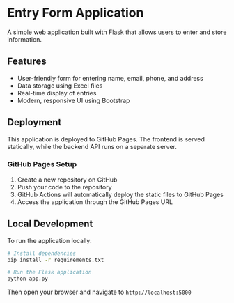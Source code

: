# Entry Form Application

A simple web application built with Flask that allows users to enter and store information.

## Features

- User-friendly form for entering name, email, phone, and address
- Data storage using Excel files
- Real-time display of entries
- Modern, responsive UI using Bootstrap

## Deployment

This application is deployed to GitHub Pages. The frontend is served statically, while the backend API runs on a separate server.

### GitHub Pages Setup

1. Create a new repository on GitHub
2. Push your code to the repository
3. GitHub Actions will automatically deploy the static files to GitHub Pages
4. Access the application through the GitHub Pages URL

## Local Development

To run the application locally:

```bash
# Install dependencies
pip install -r requirements.txt

# Run the Flask application
python app.py
```

Then open your browser and navigate to `http://localhost:5000`
